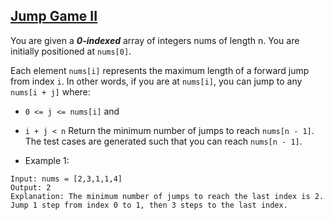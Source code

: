 ## [Jump Game II](https://leetcode.com/problems/jump-game-ii/description/)

You are given a ***0-indexed*** array of integers nums of length n. You are initially positioned at `nums[0]`.

Each element `nums[i]` represents the maximum length of a forward jump from index `i`. In other words, if you are at `nums[i]`, you can jump to any `nums[i + j]` where:

- `0 <= j <= nums[i]` and
- `i + j < n`
Return the minimum number of jumps to reach `nums[n - 1]`. The test cases are generated such that you can reach `nums[n - 1]`.

- Example 1:
```
Input: nums = [2,3,1,1,4]
Output: 2
Explanation: The minimum number of jumps to reach the last index is 2. Jump 1 step from index 0 to 1, then 3 steps to the last index.
```
